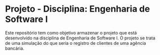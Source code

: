 # Projeto - Disciplina: Engenharia de Software I

Este repositório tem como objetivo armazenar o projeto que está desenvolvido na disciplina de Engenharia de Software I. 
O projeto se trata de uma simulação do que seria o registro de clientes de uma agência bancária.
